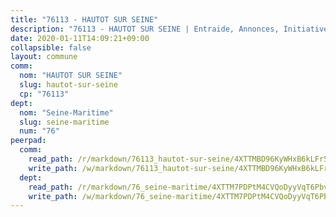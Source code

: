 ```yaml
---
title: "76113 - HAUTOT SUR SEINE"
description: "76113 - HAUTOT SUR SEINE | Entraide, Annonces, Initiatives"
date: 2020-01-11T14:09:21+09:00
collapsible: false
layout: commune
comm:
  nom: "HAUTOT SUR SEINE"
  slug: hautot-sur-seine
  cp: "76113"
dept:
  nom: "Seine-Maritime"
  slug: seine-maritime
  num: "76"
peerpad:
  comm:
    read_path: /r/markdown/76113_hautot-sur-seine/4XTTMBD96KyWHxB6kLFr5d4UzPK3EEBpVMUYv6xpSRSciysQS
    write_path: /w/markdown/76113_hautot-sur-seine/4XTTMBD96KyWHxB6kLFr5d4UzPK3EEBpVMUYv6xpSRSciysQS-K3TgTqpYkX6iKiKnkEiUQsRsGWbuVEBV4zEyd2538on8z3hv3EgmeVTLkAwLkYApfDPUcMpWgEYfGdTkXcBVozcFxbPb5zeS3Dm5cXVo1ggkHM51EKwUXJvz5ndHhVvq4YLSdXnE
  dept:
    read_path: /r/markdown/76_seine-maritime/4XTTM7PDPtM4CVQoDyyVqT6Pbvj1SVtndpXJdTDsc7xwdMTdt
    write_path: /w/markdown/76_seine-maritime/4XTTM7PDPtM4CVQoDyyVqT6Pbvj1SVtndpXJdTDsc7xwdMTdt-K3TgUmo7Qwp8ZQz8qKFjC8WCY27ypEpX2c8BXeSV9rrPY1zRZn2SrYwkBXF8VnHkcepiXsccFfKHYuT2JNgSMXxLRaUGRu6o5B3BB15nZxEho97cTz3yC4eRTX4hZM1hcyAZrn8r
---
```


